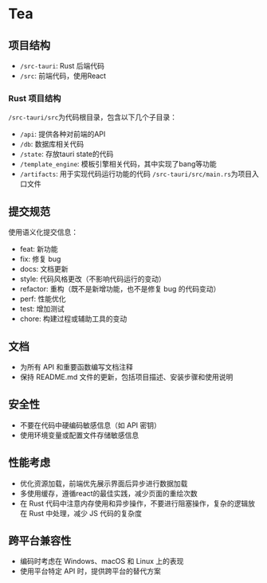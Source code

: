 # Tea

## 项目结构

- `/src-tauri`: Rust 后端代码
- `/src`: 前端代码，使用React

### Rust 项目结构
`/src-tauri/src`为代码根目录，包含以下几个子目录：
- `/api`: 提供各种对前端的API
- `/db`: 数据库相关代码
- `/state`: 存放tauri state的代码
- `/template_engine`: 模板引擎相关代码，其中实现了bang等功能
- `/artifacts`: 用于实现代码运行功能的代码
`/src-tauri/src/main.rs`为项目入口文件

## 提交规范

使用语义化提交信息：

- feat: 新功能
- fix: 修复 bug
- docs: 文档更新
- style: 代码风格更改（不影响代码运行的变动）
- refactor: 重构（既不是新增功能，也不是修复 bug 的代码变动）
- perf: 性能优化
- test: 增加测试
- chore: 构建过程或辅助工具的变动

## 文档

- 为所有 API 和重要函数编写文档注释
- 保持 README.md 文件的更新，包括项目描述、安装步骤和使用说明

## 安全性

- 不要在代码中硬编码敏感信息（如 API 密钥）
- 使用环境变量或配置文件存储敏感信息

## 性能考虑

- 优化资源加载，前端优先展示界面后异步进行数据加载
- 多使用缓存，遵循react的最佳实践，减少页面的重绘次数
- 在 Rust 代码中注意内存使用和异步操作，不要进行阻塞操作，复杂的逻辑放在 Rust 中处理，减少 JS 代码的复杂度

## 跨平台兼容性

- 编码时考虑在 Windows、macOS 和 Linux 上的表现
- 使用平台特定 API 时，提供跨平台的替代方案
